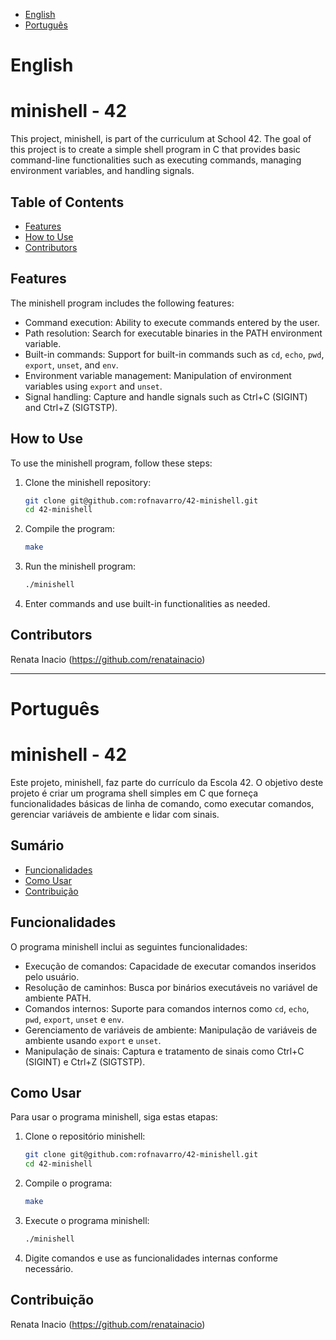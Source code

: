 - [English](#english)
- [Português](#português)

# English

# minishell - 42

This project, minishell, is part of the curriculum at School 42. The goal of this project is to create a simple shell program in C that provides basic command-line functionalities such as executing commands, managing environment variables, and handling signals.

## Table of Contents

- [Features](#features)
- [How to Use](#how-to-use)
- [Contributors](#contributors)

## Features

The minishell program includes the following features:

- Command execution: Ability to execute commands entered by the user.
- Path resolution: Search for executable binaries in the PATH environment variable.
- Built-in commands: Support for built-in commands such as `cd`, `echo`, `pwd`, `export`, `unset`, and `env`.
- Environment variable management: Manipulation of environment variables using `export` and `unset`.
- Signal handling: Capture and handle signals such as Ctrl+C (SIGINT) and Ctrl+Z (SIGTSTP).

## How to Use

To use the minishell program, follow these steps:

1. Clone the minishell repository:
   ```sh
   git clone git@github.com:rofnavarro/42-minishell.git
   cd 42-minishell
   ```

2. Compile the program:
   ```sh
   make
   ```

3. Run the minishell program:
   ```sh
   ./minishell
   ```

4. Enter commands and use built-in functionalities as needed.

## Contributors

Renata Inacio (https://github.com/renatainacio)

***

# Português

# minishell - 42

Este projeto, minishell, faz parte do currículo da Escola 42. O objetivo deste projeto é criar um programa shell simples em C que forneça funcionalidades básicas de linha de comando, como executar comandos, gerenciar variáveis de ambiente e lidar com sinais.

## Sumário

- [Funcionalidades](#funcionalidades)
- [Como Usar](#como-usar)
- [Contribuição](#contribuição)

## Funcionalidades

O programa minishell inclui as seguintes funcionalidades:

- Execução de comandos: Capacidade de executar comandos inseridos pelo usuário.
- Resolução de caminhos: Busca por binários executáveis no variável de ambiente PATH.
- Comandos internos: Suporte para comandos internos como `cd`, `echo`, `pwd`, `export`, `unset` e `env`.
- Gerenciamento de variáveis de ambiente: Manipulação de variáveis de ambiente usando `export` e `unset`.
- Manipulação de sinais: Captura e tratamento de sinais como Ctrl+C (SIGINT) e Ctrl+Z (SIGTSTP).

## Como Usar

Para usar o programa minishell, siga estas etapas:

1. Clone o repositório minishell:
   ```sh
   git clone git@github.com:rofnavarro/42-minishell.git
   cd 42-minishell
   ```

2. Compile o programa:
   ```sh
   make
   ```

3. Execute o programa minishell:
   ```sh
   ./minishell
   ```

4. Digite comandos e use as funcionalidades internas conforme necessário.

## Contribuição

Renata Inacio (https://github.com/renatainacio)


